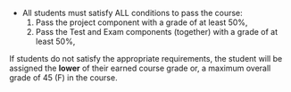 - All students must satisfy ALL conditions to pass the course:
    1. Pass the project component with a grade of at least 50%,
    2. Pass the Test and Exam components (together) with a grade of at least 50%,

If students do not satisfy the appropriate requirements, the student will be assigned the **lower** of their earned course grade or, a maximum overall grade of 45 (F) in the course.